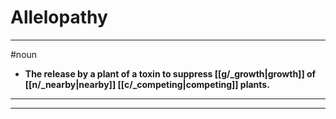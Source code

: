 # Allelopathy
---
#noun
- **The release by a plant of a toxin to suppress [[g/_growth|growth]] of [[n/_nearby|nearby]] [[c/_competing|competing]] plants.**
---
---
